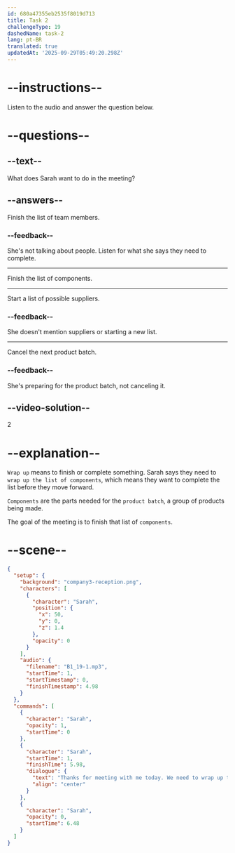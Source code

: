 ```yaml
---
id: 680a47355eb2535f8019d713
title: Task 2
challengeType: 19
dashedName: task-2
lang: pt-BR
translated: true
updatedAt: '2025-09-29T05:49:20.298Z'
---
```


<!-- (Audio) Sarah: Thanks for meeting with me today. We need to wrap up the list of components for our next product batch. -->

# --instructions--

Listen to the audio and answer the question below.

# --questions--

## --text--

What does Sarah want to do in the meeting?

## --answers--

Finish the list of team members.

### --feedback--

She's not talking about people. Listen for what she says they need to complete.

---

Finish the list of components.

---

Start a list of possible suppliers.

### --feedback--

She doesn't mention suppliers or starting a new list.

---

Cancel the next product batch.

### --feedback--

She's preparing for the product batch, not canceling it.

## --video-solution--

2

# --explanation--

`Wrap up` means to finish or complete something. Sarah says they need to `wrap up the list of components`, which means they want to complete the list before they move forward.

`Components` are the parts needed for the `product batch`, a group of products being made.

The goal of the meeting is to finish that list of `components`.

# --scene--

```json
{
  "setup": {
    "background": "company3-reception.png",
    "characters": [
      {
        "character": "Sarah",
        "position": {
          "x": 50,
          "y": 0,
          "z": 1.4
        },
        "opacity": 0
      }
    ],
    "audio": {
      "filename": "B1_19-1.mp3",
      "startTime": 1,
      "startTimestamp": 0,
      "finishTimestamp": 4.98
    }
  },
  "commands": [
    {
      "character": "Sarah",
      "opacity": 1,
      "startTime": 0
    },
    {
      "character": "Sarah",
      "startTime": 1,
      "finishTime": 5.98,
      "dialogue": {
        "text": "Thanks for meeting with me today. We need to wrap up the list of components for our next product batch.",
        "align": "center"
      }
    },
    {
      "character": "Sarah",
      "opacity": 0,
      "startTime": 6.48
    }
  ]
}
```
